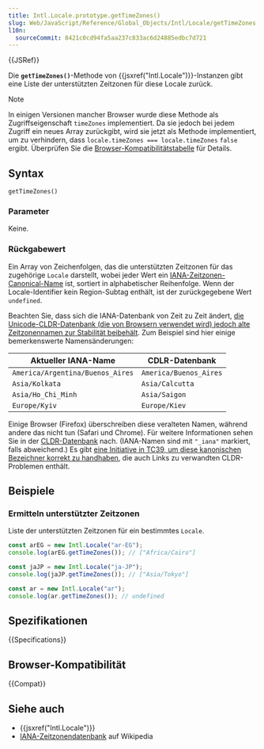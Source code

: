 ```yaml
---
title: Intl.Locale.prototype.getTimeZones()
slug: Web/JavaScript/Reference/Global_Objects/Intl/Locale/getTimeZones
l10n:
  sourceCommit: 8421c0cd94fa5aa237c833ac6d24885edbc7d721
---
```


{{JSRef}}

Die **`getTimeZones()`**-Methode von {{jsxref("Intl.Locale")}}-Instanzen gibt eine Liste der unterstützten Zeitzonen für diese Locale zurück.

> [!NOTE]
> In einigen Versionen mancher Browser wurde diese Methode als Zugriffseigenschaft `timeZones` implementiert. Da sie jedoch bei jedem Zugriff ein neues Array zurückgibt, wird sie jetzt als Methode implementiert, um zu verhindern, dass `locale.timeZones === locale.timeZones` `false` ergibt. Überprüfen Sie die [Browser-Kompatibilitätstabelle](#browser-kompatibilität) für Details.

## Syntax

```js-nolint
getTimeZones()
```

### Parameter

Keine.

### Rückgabewert

Ein Array von Zeichenfolgen, das die unterstützten Zeitzonen für das zugehörige `Locale` darstellt, wobei jeder Wert ein [IANA-Zeitzonen-Canonical-Name](https://en.wikipedia.org/wiki/Daylight_saving_time#IANA_time_zone_database) ist, sortiert in alphabetischer Reihenfolge. Wenn der Locale-Identifier kein Region-Subtag enthält, ist der zurückgegebene Wert `undefined`.

Beachten Sie, dass sich die IANA-Datenbank von Zeit zu Zeit ändert, [die Unicode-CLDR-Datenbank (die von Browsern verwendet wird) jedoch alte Zeitzonennamen zur Stabilität beibehält](https://unicode.org/reports/tr35/#Time_Zone_Identifiers). Zum Beispiel sind hier einige bemerkenswerte Namensänderungen:

| Aktueller IANA-Name              | CDLR-Datenbank         |
| -------------------------------- | ---------------------- |
| `America/Argentina/Buenos_Aires` | `America/Buenos_Aires` |
| `Asia/Kolkata`                   | `Asia/Calcutta`        |
| `Asia/Ho_Chi_Minh`               | `Asia/Saigon`          |
| `Europe/Kyiv`                    | `Europe/Kiev`          |

Einige Browser (Firefox) überschreiben diese veralteten Namen, während andere das nicht tun (Safari und Chrome). Für weitere Informationen sehen Sie in der [CLDR-Datenbank](https://github.com/unicode-org/cldr-json/blob/main/cldr-json/cldr-bcp47/bcp47/timezone.json) nach. (IANA-Namen sind mit `"_iana"` markiert, falls abweichend.) Es gibt [eine Initiative in TC39, um diese kanonischen Bezeichner korrekt zu handhaben](https://github.com/tc39/proposal-canonical-tz), die auch Links zu verwandten CLDR-Problemen enthält.

## Beispiele

### Ermitteln unterstützter Zeitzonen

Liste der unterstützten Zeitzonen für ein bestimmtes `Locale`.

```js
const arEG = new Intl.Locale("ar-EG");
console.log(arEG.getTimeZones()); // ["Africa/Cairo"]
```

```js
const jaJP = new Intl.Locale("ja-JP");
console.log(jaJP.getTimeZones()); // ["Asia/Tokyo"]
```

```js
const ar = new Intl.Locale("ar");
console.log(ar.getTimeZones()); // undefined
```

## Spezifikationen

{{Specifications}}

## Browser-Kompatibilität

{{Compat}}

## Siehe auch

- {{jsxref("Intl.Locale")}}
- [IANA-Zeitzonendatenbank](https://en.wikipedia.org/wiki/Daylight_saving_time#IANA_time_zone_database) auf Wikipedia
